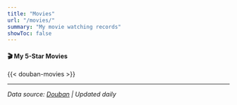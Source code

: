```yaml
---
title: "Movies"
url: "/movies/"
summary: "My movie watching records"
showToc: false
---
```


#### 🎬 My 5-Star Movies

{{< douban-movies >}}

---

*Data source: [Douban](https://movie.douban.com/people/59715677/) | Updated daily*